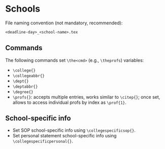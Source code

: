 # Schools

File naming convention (not mandatory, recommended):
```txt
<deadline-day>_<school-name>.tex
```

## Commands

The following commands set `\the<cmd>` (e.g., `\theprofs`) variables:
- `\college{}`
- `\collegeabbr{}`
- `\dept{}`
- `\deptabbr{}`
- `\degree{}`
- `\profs{}`: accepts multiple entries, works similar to `\citep{}`; once set, allows to access individual profs by index as `\prof{1}`.

## School-specific info

- Set SOP school-specific info using `\collegespecificsop{}`.
- Set personal statement school-specific info using `\collegespecificpersonal{}`.

